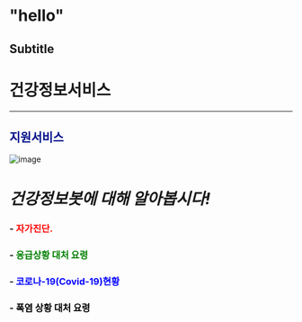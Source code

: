 "hello"
=======

Subtitle
--------

# 건강정보서비스
______________________________________________


## <span style="color:#011189">지원서비스</span>                            
![image](https://github.com/mycrid/chatBot/blob/main/istockphoto-876593758-170667a.jpg?raw=true)




# ***건강정보봇에 대해 알아봅시다!***
###  - <span style="color:red"> 자가진단.</span>
###  - <span style="color:green">응급상황 대처 요령 </span>
###  - <span style="color:blue">코로나-19(Covid-19)현황 </span>
###  - <span style="color:black">폭염 상황 대처 요령  </span>




